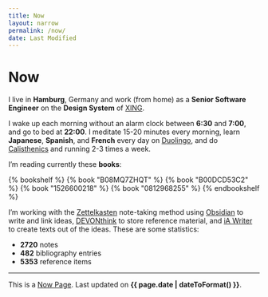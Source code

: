```yaml
---
title: Now
layout: narrow
permalink: /now/
date: Last Modified
---
```


# Now

I live in **Hamburg**, Germany and work (from home) as a **Senior Software Engineer** on the **Design System** of [XING](https://www.xing.com/).

I wake up each morning without an alarm clock between **6:30** and **7:00**, and go to bed at **22:00**. I meditate 15-20 minutes every morning, learn **Japanese**, **Spanish**, and **French** every day on [Duolingo](https://www.duolingo.com/profile/kogakure), and do [Calisthenics](/calisthenics/) and running 2-3 times a week.

I’m reading currently these **books**:

{% bookshelf %}
{% book "B08MQ7ZHQT" %}
{% book "B00DCD53C2" %}
{% book "1526600218" %}
{% book "0812968255" %}
{% endbookshelf %}

I’m working with the [Zettelkasten](https://zettelkasten.de/) note-taking method using [Obsidian](https://obsidian.md/) to write and link ideas, [DEVONthink](https://www.devontechnologies.com/apps/devonthink) to store reference material, and [iA Writer](https://ia.net/writer) to create texts out of the ideas. These are some statistics:

- **2720** notes
- **482** bibliography entries
- **5353** reference items

---

This is a [Now Page](https://nownownow.com/). Last updated on **{{ page.date | dateToFormat() }}**.
